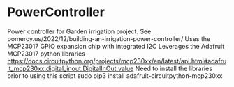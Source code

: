 # PowerController
Power controller for Garden irrigation project. See pomeroy.us/2022/12/building-an-irrigation-power-controller/
Uses the MCP23017 GPIO expansion chip with integrated I2C
Leverages the Adafruit MCP23017 python libraries
https://docs.circuitpython.org/projects/mcp230xx/en/latest/api.html#adafruit_mcp230xx.digital_inout.DigitalInOut.value
Need to install the libraries prior to using this script
sudo pip3 install adafruit-circuitpython-mcp230xx
